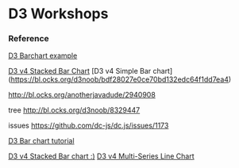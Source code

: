 # D3 Workshops


### Reference
[D3 Barchart example ](https://bl.ocks.org/mbostock/3886394)

[D3 v4 Stacked Bar Chart](https://gist.github.com/mbostock/3886208)
[D3 v4 Simple Bar chart] (https://bl.ocks.org/d3noob/bdf28027e0ce70bd132edc64f1dd7ea4)

http://bl.ocks.org/anotherjavadude/2940908

tree
http://bl.ocks.org/d3noob/8329447

issues
https://github.com/dc-js/dc.js/issues/1173

[D3 Bar chart tutorial](https://bost.ocks.org/mike/bar/)

[D3 v4 Stacked Bar chart :)](https://bl.ocks.org/DimsumPanda/689368252f55179e12185e13c5ed1fee)
[D3 v4 Multi-Series Line Chart ](https://bl.ocks.org/mbostock/3884955)
